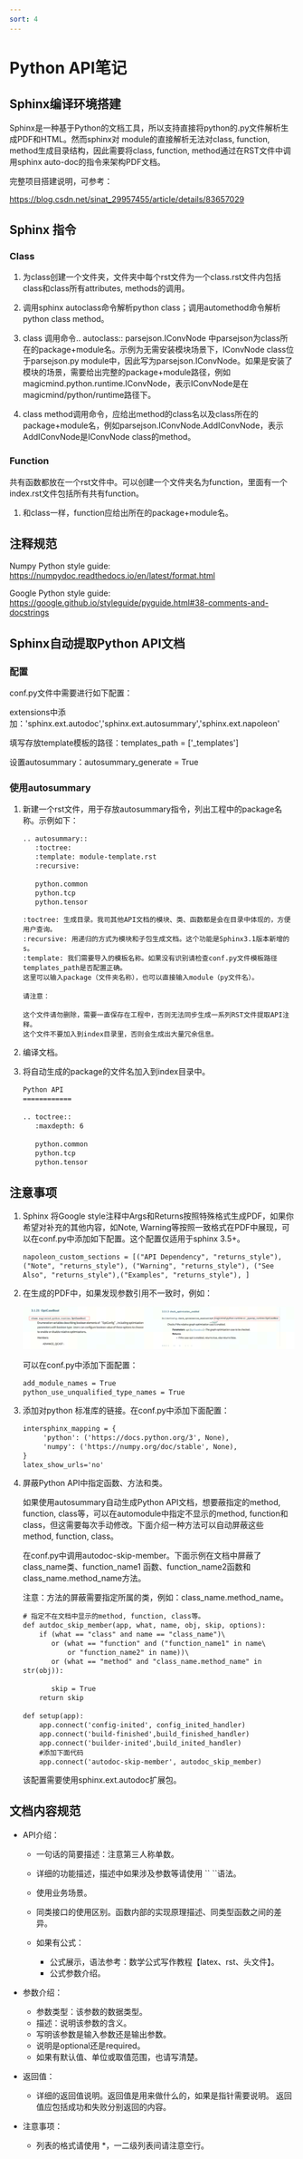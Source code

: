 ```yaml
---
sort: 4
---
```


# Python API笔记

## Sphinx编译环境搭建

Sphinx是一种基于Python的文档工具，所以支持直接将python的.py文件解析生成PDF和HTML。然而sphinx对 module的直接解析无法对class, function, method生成目录结构，因此需要将class, function, method通过在RST文件中调用sphinx auto-doc的指令来架构PDF文档。

完整项目搭建说明，可参考：

<https://blog.csdn.net/sinat_29957455/article/details/83657029>

## Sphinx 指令

### Class

1. 为class创建一个文件夹，文件夹中每个rst文件为一个class.rst文件内包括class和class所有attributes, methods的调用。

2. 调用sphinx autoclass命令解析python class；调用automethod命令解析python class method。

3. class 调用命令.. autoclass:: parsejson.IConvNode 中parsejson为class所在的package+module名。示例为无需安装模块场景下，IConvNode class位于parsejson.py module中，因此写为parsejson.IConvNode。如果是安装了模块的场景，需要给出完整的package+module路径，例如magicmind.python.runtime.IConvNode，表示IConvNode是在magicmind/python/runtime路径下。

4. class method调用命令，应给出method的class名以及class所在的package+module名，例如parsejson.IConvNode.AddIConvNode，表示AddIConvNode是IConvNode class的method。

### Function

共有函数都放在一个rst文件中。可以创建一个文件夹名为function，里面有一个index.rst文件包括所有共有function。

1. 和class一样，function应给出所在的package+module名。

## 注释规范

Numpy Python style guide: <https://numpydoc.readthedocs.io/en/latest/format.html>

Google Python style guide: <https://google.github.io/styleguide/pyguide.html#38-comments-and-docstrings>

## Sphinx自动提取Python API文档

### 配置

conf.py文件中需要进行如下配置：

extensions中添加：'sphinx.ext.autodoc','sphinx.ext.autosummary','sphinx.ext.napoleon'

填写存放template模板的路径：templates_path = ['_templates']

设置autosummary：autosummary_generate = True

### 使用autosummary

1. 新建一个rst文件，用于存放autosummary指令，列出工程中的package名称。示例如下：

   ```
   .. autosummary::
      :toctree:
      :template: module-template.rst
      :recursive:
    
      python.common
      python.tcp
      python.tensor
   ```
   ```note
   :toctree: 生成目录。我司其他API文档的模块、类、函数都是会在目录中体现的，方便用户查询。
   :recursive: 用递归的方式为模块和子包生成文档。这个功能是Sphinx3.1版本新增的s。
   :template: 我们需要导入的模板名称。如果没有识别请检查conf.py文件模板路径templates_path是否配置正确。
   这里可以输入package（文件夹名称），也可以直接输入module（py文件名）。

   请注意：
   
   这个文件请勿删除，需要一直保存在工程中，否则无法同步生成一系列RST文件提取API注释。
   这个文件不要加入到index目录里，否则会生成出大量冗余信息。
   ```
   
2. 编译文档。
3. 将自动生成的package的文件名加入到index目录中。

   ```
   Python API
   ============
    
   .. toctree::
      :maxdepth: 6
    
      python.common
      python.tcp
      python.tensor
   ```



## 注意事项

1. Sphinx 将Google style注释中Args和Returns按照特殊格式生成PDF，如果你希望对补充的其他内容，如Note, Warning等按照一致格式在PDF中展现，可以在conf.py中添加如下配置。这个配置仅适用于sphinx 3.5+。

   ```
   napoleon_custom_sections = [("API Dependency", "returns_style"), ("Note", "returns_style"), ("Warning", "returns_style"), ("See Also", "returns_style"),("Examples", "returns_style"), ]
   ```

2. 在生成的PDF中，如果发现参数引用不一致时，例如：

      ![](./python.png)
	
   可以在conf.py中添加下面配置：
   
   ```
   add_module_names = True
   python_use_unqualified_type_names = True
   ```
   
3. 添加对python 标准库的链接。在conf.py中添加下面配置：

   ```
   intersphinx_mapping = {
        'python': ('https://docs.python.org/3', None),
        'numpy': ('https://numpy.org/doc/stable', None),
   }
   latex_show_urls='no'
   ```
4. 屏蔽Python API中指定函数、方法和类。

   如果使用autosummary自动生成Python API文档，想要蔽指定的method, function, class等，可以在automodule中指定不显示的method, function和class，但这需要每次手动修改。下面介绍一种方法可以自动屏蔽这些method, function, class。

   在conf.py中调用autodoc-skip-member。下面示例在文档中屏蔽了class_name类、function_name1 函数、function_name2函数和class_name.method_name方法。

   注意：方法的屏蔽需要指定所属的类，例如：class_name.method_name。
   
   ```
   # 指定不在文档中显示的method, function, class等。
   def autdoc_skip_member(app, what, name, obj, skip, options):
       if (what == "class" and name == "class_name")\
          or (what == "function" and ("function_name1" in name\
              or "function_name2" in name))\
          or (what == "method" and "class_name.method_name" in str(obj)):
           
          skip = True
       return skip
    
   def setup(app):
       app.connect('config-inited', config_inited_handler)
       app.connect('build-finished',build_finished_handler)
       app.connect('builder-inited',build_inited_handler)
       #添加下面代码
       app.connect('autodoc-skip-member', autodoc_skip_member)
   ```
   
   该配置需要使用sphinx.ext.autodoc扩展包。
   
## 文档内容规范

- API介绍：

  - 一句话的简要描述：注意第三人称单数。
  - 详细的功能描述，描述中如果涉及参数等请使用 \`` \``语法。
  - 使用业务场景。
  - 同类接口的使用区别。函数内部的实现原理描述、同类型函数之间的差异。
  - 如果有公式：

    - 公式展示，语法参考：数学公式写作教程【latex、rst、头文件】。
    - 公式参数介绍。
    
- 参数介绍：

  - 参数类型：该参数的数据类型。
  - 描述：说明该参数的含义。
  - 写明该参数是输入参数还是输出参数。
  - 说明是optional还是required。
  - 如果有默认值、单位或取值范围，也请写清楚。

- 返回值：

  - 详细的返回值说明。返回值是用来做什么的，如果是指针需要说明。 返回值应包括成功和失败分别返回的内容。
  
- 注意事项：

  - 列表的格式请使用 *，一二级列表间请注意空行。